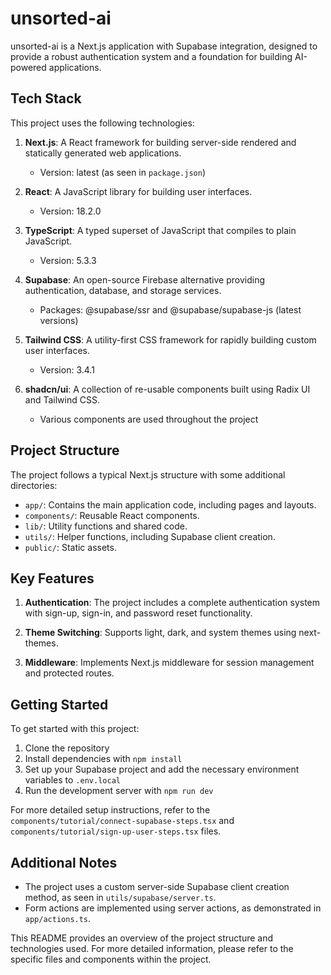 # unsorted-ai

unsorted-ai is a Next.js application with Supabase integration, designed to provide a robust authentication system and a foundation for building AI-powered applications.

## Tech Stack

This project uses the following technologies:

1. **Next.js**: A React framework for building server-side rendered and statically generated web applications.

   - Version: latest (as seen in `package.json`)

2. **React**: A JavaScript library for building user interfaces.

   - Version: 18.2.0

3. **TypeScript**: A typed superset of JavaScript that compiles to plain JavaScript.

   - Version: 5.3.3

4. **Supabase**: An open-source Firebase alternative providing authentication, database, and storage services.

   - Packages: @supabase/ssr and @supabase/supabase-js (latest versions)

5. **Tailwind CSS**: A utility-first CSS framework for rapidly building custom user interfaces.

   - Version: 3.4.1

6. **shadcn/ui**: A collection of re-usable components built using Radix UI and Tailwind CSS.
   - Various components are used throughout the project

## Project Structure

The project follows a typical Next.js structure with some additional directories:

- `app/`: Contains the main application code, including pages and layouts.
- `components/`: Reusable React components.
- `lib/`: Utility functions and shared code.
- `utils/`: Helper functions, including Supabase client creation.
- `public/`: Static assets.

## Key Features

1. **Authentication**: The project includes a complete authentication system with sign-up, sign-in, and password reset functionality.

2. **Theme Switching**: Supports light, dark, and system themes using next-themes.

3. **Middleware**: Implements Next.js middleware for session management and protected routes.

## Getting Started

To get started with this project:

1. Clone the repository
2. Install dependencies with `npm install`
3. Set up your Supabase project and add the necessary environment variables to `.env.local`
4. Run the development server with `npm run dev`

For more detailed setup instructions, refer to the `components/tutorial/connect-supabase-steps.tsx` and `components/tutorial/sign-up-user-steps.tsx` files.

## Additional Notes

- The project uses a custom server-side Supabase client creation method, as seen in `utils/supabase/server.ts`.
- Form actions are implemented using server actions, as demonstrated in `app/actions.ts`.

This README provides an overview of the project structure and technologies used. For more detailed information, please refer to the specific files and components within the project.
